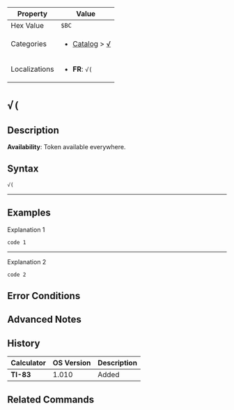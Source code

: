 | Property      | Value |
|---------------|-------|
| Hex Value     | `$BC`|
| Categories    | <ul><li>[Catalog](<../categories/Catalog.md>) > [√](<../categories/Catalog.md#√>)</li></ul> |
| Localizations | <ul><li><b>FR</b>: `√(`</li></ul> |

# `√(`

## Description



<b>Availability</b>: Token available everywhere.

## Syntax
`√(`

<hr>

## Examples

Explanation 1
```ti-basic
code 1
```
---
Explanation 2
```ti-basic
code 2
```

## Error Conditions


## Advanced Notes


## History
| Calculator | OS Version | Description |
|------------|------------|-------------|
| <b>TI-83</b> | 1.010 | Added

## Related Commands

    